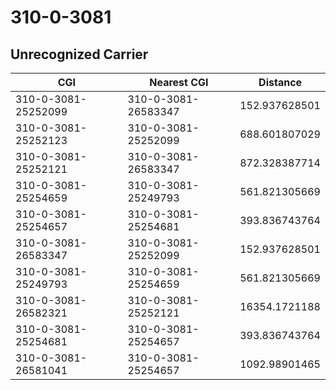 # 310-0-3081
## Unrecognized Carrier


| CGI | Nearest CGI | Distance |
|-----|-------------|----------|
| 310-0-3081-25252099 | 310-0-3081-26583347 | 152.937628501 |
| 310-0-3081-25252123 | 310-0-3081-25252099 | 688.601807029 |
| 310-0-3081-25252121 | 310-0-3081-26583347 | 872.328387714 |
| 310-0-3081-25254659 | 310-0-3081-25249793 | 561.821305669 |
| 310-0-3081-25254657 | 310-0-3081-25254681 | 393.836743764 |
| 310-0-3081-26583347 | 310-0-3081-25252099 | 152.937628501 |
| 310-0-3081-25249793 | 310-0-3081-25254659 | 561.821305669 |
| 310-0-3081-26582321 | 310-0-3081-25252121 | 16354.1721188 |
| 310-0-3081-25254681 | 310-0-3081-25254657 | 393.836743764 |
| 310-0-3081-26581041 | 310-0-3081-25254657 | 1092.98901465 |
